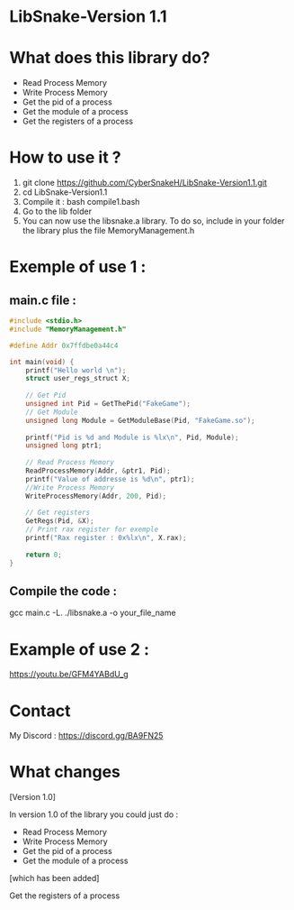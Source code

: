 # LibSnake-Version 1.1

# What does this library do?

-  Read Process Memory
-  Write Process Memory
-  Get the pid of a process 
-  Get the module of a process
-  Get the registers of a process

# How to use it ?

1) git clone https://github.com/CyberSnakeH/LibSnake-Version1.1.git
2) cd LibSnake-Version1.1
3) Compile it : bash compile1.bash
4) Go to the lib folder
5) You can now use the libsnake.a library. To do so, include in your folder the library plus the file MemoryManagement.h

# Exemple of use 1 :

## main.c file :
```c
#include <stdio.h>
#include "MemoryManagement.h"

#define Addr 0x7ffdbe0a44c4

int main(void) {
	printf("Hello world \n");
	struct user_regs_struct X;
	
	// Get Pid
	unsigned int Pid = GetThePid("FakeGame");
	// Get Module
	unsigned long Module = GetModuleBase(Pid, "FakeGame.so");
	
	printf("Pid is %d and Module is %lx\n", Pid, Module);
	unsigned long ptr1;
	
	// Read Process Memory
	ReadProcessMemory(Addr, &ptr1, Pid);
	printf("Value of addresse is %d\n", ptr1);
	//Write Process Memory
	WriteProcessMemory(Addr, 200, Pid);
	
	// Get registers 
	GetRegs(Pid, &X);
	// Print rax register for exemple
	printf("Rax register : 0x%lx\n", X.rax);
	
	return 0;
}

```

## Compile the code :
gcc main.c -L. ./libsnake.a -o your_file_name

# Example of use 2 :

https://youtu.be/GFM4YABdU_g

# Contact 

My Discord : https://discord.gg/BA9FN25

# What changes
[Version 1.0]

In version 1.0 of the library you could just do :
-  Read Process Memory
-  Write Process Memory
-  Get the pid of a process 
-  Get the module of a process

[which has been added]

Get the registers of a process
